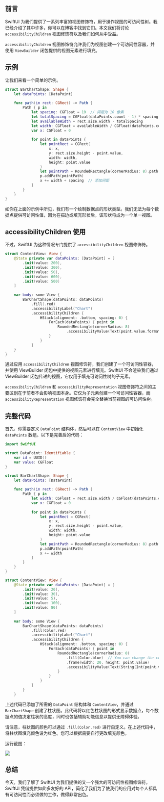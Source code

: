 ## 前言

SwiftUI 为我们提供了一系列丰富的视图修饰符，用于操作视图的可访问性树。我已经介绍了其中许多，你可以在博客中找到它们。本文我们将讨论 `accessibilityChildren` 视图修饰符以及我们如何从中受益。

`accessibilityChildren` 视图修饰符允许我们为视图创建一个可访问性容器，并使用 `ViewBuilder` 闭包提供的视图元素进行填充。

## 示例

让我们来看一个简单的示例。

```swift
struct BarChartShape: Shape {
    let dataPoints: [DataPoint]
    
    func path(in rect: CGRect) -> Path {
        Path { p in
            let spacing: CGFloat = 10  // 间距为 10 像素
            let totalSpacing = CGFloat(dataPoints.count - 1) * spacing
            let availableWidth = rect.size.width - totalSpacing
            let width: CGFloat = availableWidth / CGFloat(dataPoints.count)
            var x: CGFloat = 0
            
            for point in dataPoints {
                let pointRect = CGRect(
                    x: x,
                    y: rect.size.height - point.value,
                    width: width,
                    height: point.value
                )
                let pointPath = RoundedRectangle(cornerRadius: 8).path(in: pointRect)
                p.addPath(pointPath)
                x += width + spacing  // 添加间距
            }
        }
    }
}
```

如你在上面的示例中所见，我们有一个绘制数据点的形状类型。我们无法为每个数据点提供可访问性值，因为在描边或填充形状后，该形状将成为一个单一视图。

## accessibilityChildren 使用

不过，SwiftUI 为这种情况专门提供了 `accessibilityChildren` 视图修饰符。

```swift
struct ContentView: View {
    @State private var dataPoints: [DataPoint] = [
        .init(value: 200),
        .init(value: 300),
        .init(value: 50),
        .init(value: 600),
        .init(value: 500)
    ]
    
    var body: some View {
        BarChartShape(dataPoints: dataPoints)
            .fill(.red)
            .accessibilityLabel("Chart")
            .accessibilityChildren {
                HStack(alignment: .bottom, spacing: 0) {
                    ForEach(dataPoints) { point in
                        RoundedRectangle(cornerRadius: 8)
                            .accessibilityValue(Text(point.value.formatted()))
                    }
                }
            }
    }
}
```

通过应用 `accessibilityChildren` 视图修饰符，我们创建了一个可访问性容器，并使用 ViewBuilder 闭包中提供的视图元素进行填充。SwiftUI 不会渲染我们通过 ViewBuilder 闭包传递的视图，它仅用于填充可访问性树的子元素。

`accessibilityChildren` 和 `accessibilityRepresentation` 视图修饰符之间的主要区别在于前者不会影响视图本身。它仅为子元素创建一个可访问性容器，而 `accessibilityRepresentation` 视图修饰符会完全替换当前视图的可访问性树。

## 完整代码

首先，你需要定义 `DataPoint` 结构体，然后可以在 `ContentView` 中初始化 `dataPoints` 数组。以下是完善后的代码：

```swift
import SwiftUI

struct DataPoint: Identifiable {
    var id = UUID()
    var value: CGFloat
}

struct BarChartShape: Shape {
    let dataPoints: [DataPoint]
    
    func path(in rect: CGRect) -> Path {
        Path { p in
            let width: CGFloat = rect.size.width / CGFloat(dataPoints.count)
            var x: CGFloat = 0
            
            for point in dataPoints {
                let pointRect = CGRect(
                    x: x,
                    y: rect.size.height - point.value,
                    width: width,
                    height: point.value
                )
                let pointPath = RoundedRectangle(cornerRadius: 8).path(in: pointRect)
                p.addPath(pointPath)
                x += width
            }
        }
    }
}

struct ContentView: View {
    @State private var dataPoints: [DataPoint] = [
        .init(value: 20),
        .init(value: 30),
        .init(value: 5),
        .init(value: 100),
        .init(value: 80)
    ]
    
    var body: some View {
        BarChartShape(dataPoints: dataPoints)
            .fill(Color.red)
            .accessibilityLabel("Chart")
            .accessibilityChildren {
                HStack(alignment: .bottom, spacing: 0) {
                    ForEach(dataPoints) { point in
                        RoundedRectangle(cornerRadius: 8)
                            .fill(Color.blue)  // You can change the color here
                            .frame(width: 20, height: point.value)
                            .accessibilityValue(Text(String(Int(point.value)))
                        }
                    }
                }
            }
        }
    }
```

上述代码已添加了所需的 `DataPoint` 结构体和 `ContentView`，并通过 `BarChartShape` 创建了柱状图。此代码将以红色柱状图的形式显示数据点，每个数据点的值决定柱状的高度，同时也包括辅助功能信息以提供无障碍体验。

请注意，柱状图的颜色可以通过 `.fill(Color.red)` 进行自定义。在上述代码中，将柱状图填充颜色设为红色。您可以根据需要自行更改填充颜色。

运行截图：

![](https://files.mdnice.com/user/17787/c7bc4e90-32b0-4cc4-969c-dec3e2a8fa13.png)

## 总结

今天，我们了解了 SwiftUI 为我们提供的又一个强大的可访问性视图修饰符。SwiftUI 凭借提供如此多友好的 API，简化了我们为了使我们的应用对每个人都具有可访问性而必须做的工作，做得非常出色。